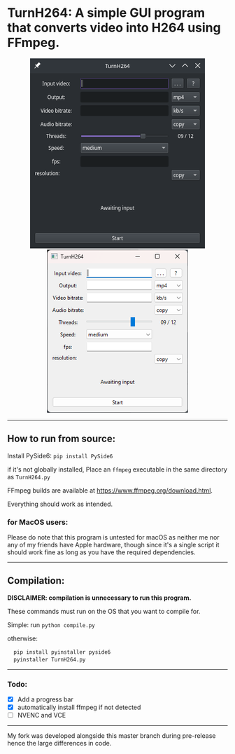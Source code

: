 # TurnH264: A simple GUI program that converts video into H264 using FFmpeg.

<p align=center>
<img src="readme/Screenshot_linux.png"/>
<img src="readme/Screenshot_windows.png"/>
</p>

---

## How to run from source:

Install PySide6: `pip install PySide6`

if it's not globally installed, Place an `ffmpeg` executable in the same directory as `TurnH264.py`

FFmpeg builds are available at https://www.ffmpeg.org/download.html.

Everything should work as intended.

### for MacOS users:

Please do note that this program is untested for macOS as neither me nor any of my friends have Apple hardware, though since it's a single script it should work fine as long as you have the required dependencies.

---

## Compilation:
**DISCLAIMER: compilation is unnecessary to run this program.**

These commands must run on the OS that you want to compile for.

Simple: run `python compile.py`

otherwise:

```bash
  pip install pyinstaller pyside6
  pyinstaller TurnH264.py
```
---

### Todo:

-   [x] Add a progress bar
-   [x] automatically install ffmpeg if not detected
-   [ ] NVENC and VCE

---

My fork was developed alongside this master branch during pre-release hence the large differences in code.

